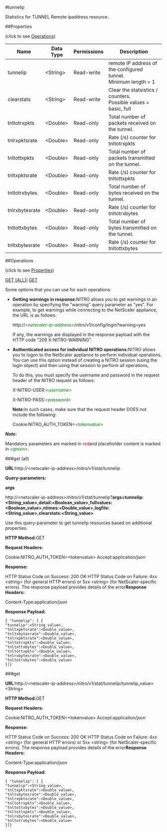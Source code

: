 #tunnelip

Statistics for TUNNEL Remote ipaddress resource.


##Properties 
<span>(click to see [Operations](#opera))</span>


<table><thead><tr><th>Name</th><th>Data Type</th><th>Permissions</th><th>Description</th></tr></thead><tbody><tr><td>tunnelip</td><td>&lt;String></td><td>Read-write</td><td>remote IP address of the configured tunnel.<br>Minimum length = 1</td></tr><tr><td>clearstats</td><td>&lt;String></td><td>Read-write</td><td>Clear the statsistics / counters.<br>Possible values = basic, full</td></tr><tr><td>tnltotrxpkts</td><td>&lt;Double></td><td>Read-only</td><td>Total number of packets received on the tunnel.</td></tr><tr><td>tnlrxpktsrate</td><td>&lt;Double></td><td>Read-only</td><td>Rate (/s) counter for tnltotrxpkts</td></tr><tr><td>tnltottxpkts</td><td>&lt;Double></td><td>Read-only</td><td>Total number of packets transmitted on the tunnel.</td></tr><tr><td>tnltxpktsrate</td><td>&lt;Double></td><td>Read-only</td><td>Rate (/s) counter for tnltottxpkts</td></tr><tr><td>tnltotrxbytes</td><td>&lt;Double></td><td>Read-only</td><td>Total number of bytes received on the tunnel.</td></tr><tr><td>tnlrxbytesrate</td><td>&lt;Double></td><td>Read-only</td><td>Rate (/s) counter for tnltotrxbytes</td></tr><tr><td>tnltottxbytes</td><td>&lt;Double></td><td>Read-only</td><td>Total number of bytes transmitted on the tunnel.</td></tr><tr><td>tnltxbytesrate</td><td>&lt;Double></td><td>Read-only</td><td>Rate (/s) counter for tnltottxbytes</td></tr></tbody></table>
##Operations 
<span>(click to see [Properties](#prope))</span>


[GET (ALL)](#get-)| [GET]()


Some options that you can use for each operations:
<ul><li><p><b>Getting warnings in response:</b>NITRO allows you to get warnings in an operation by specifying the "warning" query parameter as "yes". For example, to get warnings while connecting to the NetScaler appliance, the URL is as follows:</p><p>http://<span style="color:green;font-style:italic;">&lt;netscaler-ip-address&gt;</span>/nitro/v1/config/login?warning=yes</p><p>If any, the warnings are displayed in the response payload with the HTTP code "209 X-NITRO-WARNING".</p></li><li><p><b>Authenticated access for individual NITRO operations:</b>NITRO allows you to logon to the NetScaler appliance to perform individual operations. You can use this option instead of creating a NITRO session (using the login object) and then using that session to perform all operations,</p><p>To do this, you must specify the username and password in the request header of the NITRO request as follows:</p><p>X-NITRO-USER:<span style="color:green;font-style:italic;">&lt;username&gt;</span></p><p>X-NITRO-PASS:<span style="color:green;font-style:italic;">&lt;password&gt;</span></p><p><b>Note:</b>In such cases, make sure that the request header DOES not include the following:</p><p>Cookie:NITRO_AUTH_TOKEN=<span style="color:green;font-style:italic;">&lt;tokenvalue&gt;</span></p></li></ul>



***Note:*** 
Mandatory parameters are marked in <span style="color:#FF0000;">red</span>and placeholder content is marked in <span style="color:green;font-style:italic">&lt;green&gt;</span>.

###get (all)



<b>URL:</b>http://&lt;netscaler-ip-address&gt;/nitro/v1/stat/tunnelip
<b>Query-parameters:</b>
<b>args</b>
http://&lt;netscaler-ip-address&gt;/nitro/v1/stat/tunnelip?<b>args=tunnelip:&lt;String_value&gt;,detail:&lt;Boolean_value&gt;,fullvalues:&lt;Boolean_value&gt;,ntimes:&lt;Double_value&gt;,logfile:&lt;String_value&gt;,clearstats:&lt;String_value&gt;</b>
Use this query-parameter to get tunnelip resources based on additional properties.



<b>HTTP Method:</b>GET
<b>Request Headers:</b>

Cookie:NITRO_AUTH_TOKEN=&lt;tokenvalue&gt;Accept:application/json

<b>Response:</b>
HTTP Status Code on Success: 200 OKHTTP Status Code on Failure: 4xx &lt;string&gt; (for general HTTP errors) or 5xx &lt;string&gt; (for NetScaler-specific errors). The response payload provides details of the error<b>Response Headers:</b>

Content-Type:application/json

<b>Response Payload: </b>```{ "tunnelip": [ {"tunnelip":<String_value>,"tnltxpktsrate":<Double_value>,"tnltxbytesrate":<Double_value>,"tnlrxpktsrate":<Double_value>,"tnltotrxpkts":<Double_value>,"tnltottxbytes":<Double_value>,"tnltottxpkts":<Double_value>,"tnlrxbytesrate":<Double_value>,"tnltotrxbytes":<Double_value>}]}```



###get



<b>URL:</b>http://&lt;netscaler-ip-address&gt;/nitro/v1/stat/tunnelip/tunnelip_value&gt;&lt;String&gt;
<b>HTTP Method:</b>GET
<b>Request Headers:</b>

Cookie:NITRO_AUTH_TOKEN=&lt;tokenvalue&gt;Accept:application/json

<b>Response:</b>
HTTP Status Code on Success: 200 OKHTTP Status Code on Failure: 4xx &lt;string&gt; (for general HTTP errors) or 5xx &lt;string&gt; (for NetScaler-specific errors). The response payload provides details of the error<b>Response Headers:</b>

Content-Type:application/json

<b>Response Payload: </b>```{ "tunnelip": [ {"tunnelip":<String_value>,"tnltxpktsrate":<Double_value>,"tnltxbytesrate":<Double_value>,"tnlrxpktsrate":<Double_value>,"tnltotrxpkts":<Double_value>,"tnltottxbytes":<Double_value>,"tnltottxpkts":<Double_value>,"tnlrxbytesrate":<Double_value>,"tnltotrxbytes":<Double_value>}]}```



